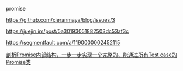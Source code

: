 promise

https://github.com/xieranmaya/blog/issues/3

https://juejin.im/post/5a30193051882503dc53af3c

https://segmentfault.com/a/1190000002452115


[剖析Promise内部结构，一步一步实现一个完整的、能通过所有Test case的Promise类](https://github.com/xieranmaya/blog/issues/3)